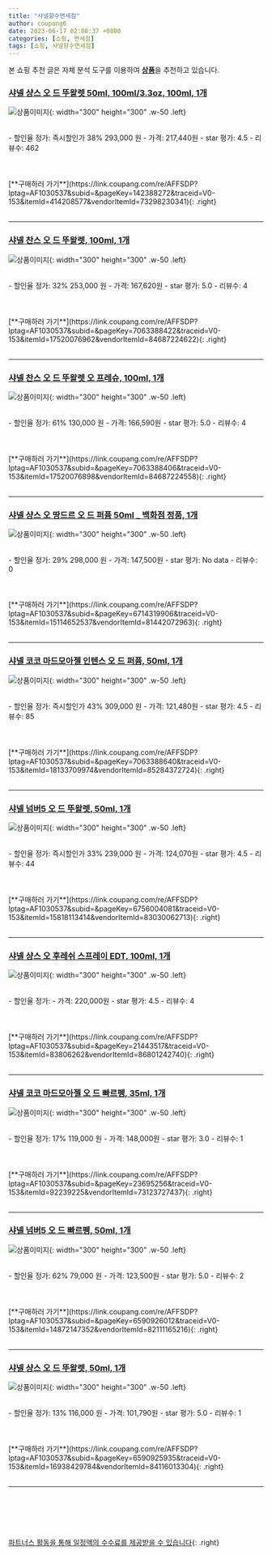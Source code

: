 ```yaml
---
title: "샤넬향수면세점"
author: coupang6
date: 2023-06-17 02:08:37 +0800
categories: [쇼핑, 면세점]
tags: [쇼핑, 샤넬향수면세점]
---
```


본 쇼핑 추천 글은 자체 분석 도구를 이용하여 [**상품**](https://link.coupang.com/a/bao1ui)을 추천하고 있습니다.

### [샤넬 샹스 오 드 뚜왈렛 50ml, 100ml/3.3oz, 100ml, 1개](https://link.coupang.com/re/AFFSDP?lptag=AF1030537&subid=&pageKey=142388272&traceid=V0-153&itemId=414208577&vendorItemId=73298230341)

![상품이미지](https://thumbnail8.coupangcdn.com/thumbnails/remote/230x230ex/image/vendor_inventory/d65c/da7f4a0cbab5a4942c189011f35f1b80a2050dd81835c74884630c24bf3b.jpg){: width="300" height="300" .w-50 .left}


<br>
- 할인율 정가: 즉시할인가 38%  293,000   원
- 가격: 217,440원
- star 평가: 4.5
- 리뷰수: 462
<br>
<br>
<br>
<br>
[**구매하러 가기**](https://link.coupang.com/re/AFFSDP?lptag=AF1030537&subid=&pageKey=142388272&traceid=V0-153&itemId=414208577&vendorItemId=73298230341){: .right}
<br>
<br>

---

### [샤넬 찬스 오 드 뚜왈렛, 100ml, 1개](https://link.coupang.com/re/AFFSDP?lptag=AF1030537&subid=&pageKey=7063388422&traceid=V0-153&itemId=17520076962&vendorItemId=84687224622)

![상품이미지](https://thumbnail6.coupangcdn.com/thumbnails/remote/230x230ex/image/vendor_inventory/2204/b272d023bdee8901f59e89afeb2807c80269685620767bf70ce0d4b25ad9.jpg){: width="300" height="300" .w-50 .left}


<br>
- 할인율 정가: 32%  253,000   원
- 가격: 167,620원
- star 평가: 5.0
- 리뷰수: 4
<br>
<br>
<br>
<br>
[**구매하러 가기**](https://link.coupang.com/re/AFFSDP?lptag=AF1030537&subid=&pageKey=7063388422&traceid=V0-153&itemId=17520076962&vendorItemId=84687224622){: .right}
<br>
<br>

---

### [샤넬 찬스 오 드 뚜왈렛 오 프레슈, 100ml, 1개](https://link.coupang.com/re/AFFSDP?lptag=AF1030537&subid=&pageKey=7063388406&traceid=V0-153&itemId=17520076898&vendorItemId=84687224558)

![상품이미지](https://thumbnail6.coupangcdn.com/thumbnails/remote/230x230ex/image/vendor_inventory/48c0/29f2117445e1cf17e4eaca045b14a75dc54ca8e8e9f806894bd10ce22412.jpg){: width="300" height="300" .w-50 .left}


<br>
- 할인율 정가: 61%  130,000   원
- 가격: 166,590원
- star 평가: 5.0
- 리뷰수: 4
<br>
<br>
<br>
<br>
[**구매하러 가기**](https://link.coupang.com/re/AFFSDP?lptag=AF1030537&subid=&pageKey=7063388406&traceid=V0-153&itemId=17520076898&vendorItemId=84687224558){: .right}
<br>
<br>

---

### [샤넬 샹스 오 땅드르 오 드 퍼퓸 50ml _ 백화점 정품, 1개](https://link.coupang.com/re/AFFSDP?lptag=AF1030537&subid=&pageKey=6714319906&traceid=V0-153&itemId=15114652537&vendorItemId=81442072963)

![상품이미지](https://thumbnail9.coupangcdn.com/thumbnails/remote/230x230ex/image/vendor_inventory/d01a/75e3a689e0a4f6f1f332aa6951ca8b9149dfb871a121ec580ec0b1859812.jpg){: width="300" height="300" .w-50 .left}


<br>
- 할인율 정가: 29%  298,000   원
- 가격: 147,500원
- star 평가: No data
- 리뷰수: 0
<br>
<br>
<br>
<br>
[**구매하러 가기**](https://link.coupang.com/re/AFFSDP?lptag=AF1030537&subid=&pageKey=6714319906&traceid=V0-153&itemId=15114652537&vendorItemId=81442072963){: .right}
<br>
<br>

---

### [샤넬 코코 마드모아젤 인텐스 오 드 퍼퓸, 50ml, 1개](https://link.coupang.com/re/AFFSDP?lptag=AF1030537&subid=&pageKey=7063388640&traceid=V0-153&itemId=18133709974&vendorItemId=85284372724)

![상품이미지](https://thumbnail9.coupangcdn.com/thumbnails/remote/230x230ex/image/vendor_inventory/a0c5/103fca059493b32352b93bee4e839095369bfd37bd959ea372d61c677a1d.JPG){: width="300" height="300" .w-50 .left}


<br>
- 할인율 정가: 즉시할인가 43%  309,000   원
- 가격: 121,480원
- star 평가: 4.5
- 리뷰수: 85
<br>
<br>
<br>
<br>
[**구매하러 가기**](https://link.coupang.com/re/AFFSDP?lptag=AF1030537&subid=&pageKey=7063388640&traceid=V0-153&itemId=18133709974&vendorItemId=85284372724){: .right}
<br>
<br>

---

### [샤넬 넘버5 오 드 뚜왈렛, 50ml, 1개](https://link.coupang.com/re/AFFSDP?lptag=AF1030537&subid=&pageKey=6756004081&traceid=V0-153&itemId=15818113414&vendorItemId=83030062713)

![상품이미지](https://thumbnail10.coupangcdn.com/thumbnails/remote/230x230ex/image/vendor_inventory/dd0d/6db04b5da14bb46b53c720938ca63e9bf1739e8de610849df8bf3cbc9917.JPG){: width="300" height="300" .w-50 .left}


<br>
- 할인율 정가: 즉시할인가 33%  239,000   원
- 가격: 124,070원
- star 평가: 4.5
- 리뷰수: 44
<br>
<br>
<br>
<br>
[**구매하러 가기**](https://link.coupang.com/re/AFFSDP?lptag=AF1030537&subid=&pageKey=6756004081&traceid=V0-153&itemId=15818113414&vendorItemId=83030062713){: .right}
<br>
<br>

---

### [샤넬 샹스 오 후레쉬 스프레이 EDT, 100ml, 1개](https://link.coupang.com/re/AFFSDP?lptag=AF1030537&subid=&pageKey=21443517&traceid=V0-153&itemId=83806262&vendorItemId=86801242740)

![상품이미지](https://thumbnail10.coupangcdn.com/thumbnails/remote/230x230ex/image/vendor_inventory/bc95/c23fde19e67ff4bca7b9e67622ace0ba3ae168b3b44fb1d4e57efde58c6d.jpg){: width="300" height="300" .w-50 .left}


<br>
- 할인율 정가: 
- 가격: 220,000원
- star 평가: 4.5
- 리뷰수: 4
<br>
<br>
<br>
<br>
[**구매하러 가기**](https://link.coupang.com/re/AFFSDP?lptag=AF1030537&subid=&pageKey=21443517&traceid=V0-153&itemId=83806262&vendorItemId=86801242740){: .right}
<br>
<br>

---

### [샤넬 코코 마드모아젤 오 드 빠르펭, 35ml, 1개](https://link.coupang.com/re/AFFSDP?lptag=AF1030537&subid=&pageKey=23695256&traceid=V0-153&itemId=92239225&vendorItemId=73123727437)

![상품이미지](https://thumbnail9.coupangcdn.com/thumbnails/remote/230x230ex/image/vendor_inventory/a0c2/47d4520c4bb544815eadafa2d9db6f94b08d8702fe45a2739c02b61cc705.jpg){: width="300" height="300" .w-50 .left}


<br>
- 할인율 정가: 17%  119,000   원
- 가격: 148,000원
- star 평가: 3.0
- 리뷰수: 1
<br>
<br>
<br>
<br>
[**구매하러 가기**](https://link.coupang.com/re/AFFSDP?lptag=AF1030537&subid=&pageKey=23695256&traceid=V0-153&itemId=92239225&vendorItemId=73123727437){: .right}
<br>
<br>

---

### [샤넬 넘버5 오 드 빠르펭, 50ml, 1개](https://link.coupang.com/re/AFFSDP?lptag=AF1030537&subid=&pageKey=6590926012&traceid=V0-153&itemId=14872147352&vendorItemId=82111165216)

![상품이미지](https://thumbnail10.coupangcdn.com/thumbnails/remote/230x230ex/image/vendor_inventory/146b/e5f50427d283ce80b436571193f34eaaa52774397cc9967766acc78a5b21.jpg){: width="300" height="300" .w-50 .left}


<br>
- 할인율 정가: 62%  79,000   원
- 가격: 123,500원
- star 평가: 5.0
- 리뷰수: 2
<br>
<br>
<br>
<br>
[**구매하러 가기**](https://link.coupang.com/re/AFFSDP?lptag=AF1030537&subid=&pageKey=6590926012&traceid=V0-153&itemId=14872147352&vendorItemId=82111165216){: .right}
<br>
<br>

---

### [샤넬 샹스 오 드 뚜왈렛, 50ml, 1개](https://link.coupang.com/re/AFFSDP?lptag=AF1030537&subid=&pageKey=6590925935&traceid=V0-153&itemId=16938429784&vendorItemId=84116013304)

![상품이미지](https://thumbnail6.coupangcdn.com/thumbnails/remote/230x230ex/image/vendor_inventory/f511/04253f49d742323360183a5e239a359a1b3bd1fe2f0eeb9000401ea57040.jpg){: width="300" height="300" .w-50 .left}


<br>
- 할인율 정가: 13%  116,000   원
- 가격: 101,790원
- star 평가: 5.0
- 리뷰수: 1
<br>
<br>
<br>
<br>
[**구매하러 가기**](https://link.coupang.com/re/AFFSDP?lptag=AF1030537&subid=&pageKey=6590925935&traceid=V0-153&itemId=16938429784&vendorItemId=84116013304){: .right}
<br>
<br>

---
<br><br><br><br><br> [파트너스 활동을 통해 일정액의 수수료를 제공받을 수 있습니다](https://link.coupang.com/a/bao1ui){: .right}